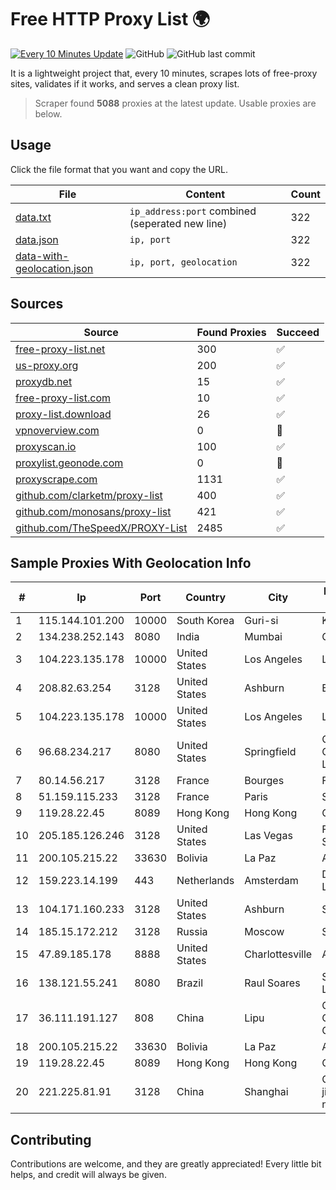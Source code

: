 
# Free HTTP Proxy List 🌍

[![Every 10 Minutes Update](https://github.com/mertguvencli/http-proxy-list/actions/workflows/main.yml/badge.svg?branch=main)](https://github.com/mertguvencli/http-proxy-list/actions/workflows/main.yml)
![GitHub](https://img.shields.io/github/license/mertguvencli/http-proxy-list)
![GitHub last commit](https://img.shields.io/github/last-commit/mertguvencli/http-proxy-list)

It is a lightweight project that, every 10 minutes, scrapes lots of free-proxy sites, validates if it works, and serves a clean proxy list.


> Scraper found **5088** proxies at the latest update. Usable proxies are below.

## Usage

Click the file format that you want and copy the URL.


|File|Content|Count|
|----|-------|-----|
|[data.txt](https://raw.githubusercontent.com/mertguvencli/http-proxy-list/main/proxy-list/data.txt)|`ip_address:port` combined (seperated new line)|322|
|[data.json](https://raw.githubusercontent.com/mertguvencli/http-proxy-list/main/proxy-list/data.json)|`ip, port`|322|
|[data-with-geolocation.json](https://raw.githubusercontent.com/mertguvencli/http-proxy-list/main/proxy-list/data-with-geolocation.json)|`ip, port, geolocation`|322|

## Sources

|Source|Found Proxies|Succeed|
|------|-------------|-------|
|[free-proxy-list.net](https://free-proxy-list.net)|300|✅|
|[us-proxy.org](https://www.us-proxy.org)|200|✅|
|[proxydb.net](http://proxydb.net)|15|✅|
|[free-proxy-list.com](https://free-proxy-list.com/?page=&port=&type%5B%5D=http&type%5B%5D=https&up_time=0&search=Search)|10|✅|
|[proxy-list.download](https://www.proxy-list.download/HTTP)|26|✅|
|[vpnoverview.com](https://vpnoverview.com/privacy/anonymous-browsing/free-proxy-servers)|0|🚫|
|[proxyscan.io](https://www.proxyscan.io)|100|✅|
|[proxylist.geonode.com](https://proxylist.geonode.com/api/proxy-list?limit=300&page=1&sort_by=lastChecked&sort_type=desc&protocols=http,https)|0|🚫|
|[proxyscrape.com](https://api.proxyscrape.com/v2/?request=displayproxies&protocol=http&timeout=10000&country=all&ssl=all&anonymity=all)|1131|✅|
|[github.com/clarketm/proxy-list](https://raw.githubusercontent.com/clarketm/proxy-list/master/proxy-list-raw.txt)|400|✅|
|[github.com/monosans/proxy-list](https://raw.githubusercontent.com/monosans/proxy-list/main/proxies/http.txt)|421|✅|
|[github.com/TheSpeedX/PROXY-List](https://raw.githubusercontent.com/TheSpeedX/PROXY-List/master/http.txt)|2485|✅|


## Sample Proxies With Geolocation Info

|#|Ip|Port|Country|City|Internet Service Provider|
|-|--|----|-------|----|-------------------------|
|1|115.144.101.200|10000|South Korea|Guri-si|Korea Telecom|
|2|134.238.252.143|8080|India|Mumbai|Google LLC|
|3|104.223.135.178|10000|United States|Los Angeles|LayerHost|
|4|208.82.63.254|3128|United States|Ashburn|Bernardi Sounds|
|5|104.223.135.178|10000|United States|Los Angeles|LayerHost|
|6|96.68.234.217|8080|United States|Springfield|Comcast Cable Communications, LLC|
|7|80.14.56.217|3128|France|Bourges|France Telecom|
|8|51.159.115.233|3128|France|Paris|SCALEWAY|
|9|119.28.22.45|8089|Hong Kong|Hong Kong|ComsenzNet|
|10|205.185.126.246|3128|United States|Las Vegas|FranTech Solutions|
|11|200.105.215.22|33630|Bolivia|La Paz|AXS Bolivia S. A.|
|12|159.223.14.199|443|Netherlands|Amsterdam|DigitalOcean, LLC|
|13|104.171.160.233|3128|United States|Ashburn|Sneaker Server|
|14|185.15.172.212|3128|Russia|Moscow|SafeData LLC|
|15|47.89.185.178|8888|United States|Charlottesville|Alibaba.com LLC|
|16|138.121.55.241|8080|Brazil|Raul Soares|Signet Telecom Ltda|
|17|36.111.191.127|808|China|Lipu|Cloud Computing Corporation|
|18|200.105.215.22|33630|Bolivia|La Paz|AXS Bolivia S. A.|
|19|119.28.22.45|8089|Hong Kong|Hong Kong|ComsenzNet|
|20|221.225.81.91|3128|China|Shanghai|CHINANET jiangsu province network|



## Contributing

Contributions are welcome, and they are greatly appreciated! Every
little bit helps, and credit will always be given.

